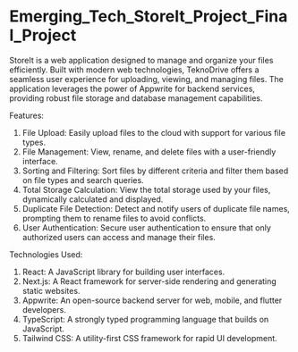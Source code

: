 # Emerging_Tech_StoreIt_Project_Final_Project

StoreIt is a web application designed to manage and organize your files efficiently. Built with modern web technologies, TeknoDrive offers a seamless user experience for uploading, viewing, and managing files. The application leverages the power of Appwrite for backend services, providing robust file storage and database management capabilities.

Features:
1. File Upload: Easily upload files to the cloud with support for various file types.
2. File Management: View, rename, and delete files with a user-friendly interface.
3. Sorting and Filtering: Sort files by different criteria and filter them based on file types and search queries.
4. Total Storage Calculation: View the total storage used by your files, dynamically calculated and displayed.
5. Duplicate File Detection: Detect and notify users of duplicate file names, prompting them to rename files to avoid conflicts.
6. User Authentication: Secure user authentication to ensure that only authorized users can access and manage their files.

Technologies Used:
1. React: A JavaScript library for building user interfaces.
2. Next.js: A React framework for server-side rendering and generating static websites.
3. Appwrite: An open-source backend server for web, mobile, and flutter developers.
4. TypeScript: A strongly typed programming language that builds on JavaScript.
5. Tailwind CSS: A utility-first CSS framework for rapid UI development.


